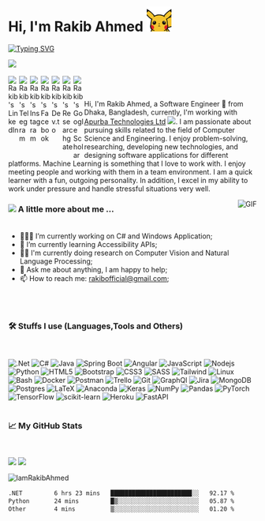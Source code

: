 <h1> Hi, I'm Rakib Ahmed <img src="https://raw.githubusercontent.com/IamRakibAhmed/IamRakibAhmed/master/pikahello.gif" width="50px" height="50px"></h1>

[![Typing SVG](https://readme-typing-svg.demolab.com?font=Poppins&weight=600&size=25&duration=4000&pause=500&color=FFBE16&width=435&lines=Software+Engineer;Problem+Solver;Machine+Learning+Enthusiast)](https://git.io/typing-svg)

![](https://visitor-badge.glitch.me/badge?page_id=IamRakibAhmed)

<a href="https://www.linkedin.com/in/iamrakibahmed/">
  <img align="left" alt="Rakib's LinkedIn" width="22px" src="https://cdn.jsdelivr.net/npm/simple-icons@7.20.0/icons/linkedin.svg" />
</a>
<a href="https://t.me/iamrakibahmed">
  <img align="left" alt="Rakib's Telegram" width="22px" src="https://cdn.jsdelivr.net/npm/simple-icons@7.20.0/icons/telegram.svg" />
</a>
<a href="https://www.instagram.com/iamrakibahmed/">
  <img align="left" alt="Rakib's Instagram" width="22px" src="https://cdn.jsdelivr.net/npm/simple-icons@7.20.0/icons/instagram.svg" />
</a>
<a href="https://www.facebook.com/IamRakibAhmed/">
  <img align="left" alt="Rakib's Facebook" width="22px" src="https://cdn.jsdelivr.net/npm/simple-icons@7.20.0/icons/facebook.svg" />
</a>
<a href="https://dev.to/rakibahmed/">
  <img align="left" alt="Rakib's Dev.to" wialt="Rakib's Dev.to" width="22px" src="https://cdn.jsdelivr.net/npm/simple-icons@7.20.0/icons/devdotto.svg" />
</a>
<a href="https://www.researchgate.net/profile/Rakib-Ahmed-7">
  <img align="left" alt="Rakib's Researchgate" width="22px" src="https://cdn.jsdelivr.net/npm/simple-icons@7.20.0/icons/researchgate.svg" />
</a>
<a href="https://scholar.google.com/citations?hl=en&user=Cw7M4LwAAAAJ">
  <img align="left" alt="Rakib's Google Scholar" width="22px" src="https://cdn.jsdelivr.net/npm/simple-icons@7.20.0/icons/googlescholar.svg" />
</a>
<br/>
<br/>

Hi, I'm Rakib Ahmed, a Software Engineer 🚀 from Dhaka, Bangladesh, currently, I'm working with <a href="http://www.apurba.com.bd/">Apurba Technologies Ltd</a> <img src="https://media.giphy.com/media/WUlplcMpOCEmTGBtBW/giphy.gif" width="30">. I am passionate about pursuing skills related to the field of Computer Science and Engineering.
I enjoy problem-solving, researching, developing new technologies, and designing software applications for different platforms. Machine Learning is something that I love to work with. I enjoy meeting people and working with them in a team environment. I am a quick learner with a fun, outgoing personality. In addition, I excel in my ability to work under pressure and handle stressful situations very well.

<img align="right" alt="GIF" src="https://media.giphy.com/media/836HiJc7pgzy8iNXCn/giphy.gif" />
 
### <img src="https://media.giphy.com/media/VgCDAzcKvsR6OM0uWg/giphy.gif" width="50"> A little more about me ... <br/><br/>

- 👨🏽‍💻 I’m currently working on C# and Windows Application;
- 🌱 I’m currently learning Accessibility APIs;
- 👨‍🔬 I'm currently doing research on Computer Vision and Natural Language Processing;
- 💬 Ask me about anything, I am happy to help;
- 📫 How to reach me: rakibofficial@gmail.com;

<br/>
<br/>

### 🛠️ Stuffs I use (Languages,Tools and Others)
<br/><br/>
![.Net](https://img.shields.io/badge/-.NET-black?style=for-the-badge&logo=.NET)
![C#](https://img.shields.io/badge/-Csharp-black?style=for-the-badge&logo=csharp)
![Java](https://img.shields.io/badge/-Java-black?style=for-the-badge&logo=Java)
![Spring Boot](https://img.shields.io/badge/-Springboot-black?style=for-the-badge&logo=Springboot)
![Angular](https://img.shields.io/badge/-Angular-black?style=for-the-badge&logo=Angular)
![JavaScript](https://img.shields.io/badge/-JavaScript-black?style=for-the-badge&logo=javascript)
![Nodejs](https://img.shields.io/badge/-Typescript-black?style=for-the-badge&logo=Typescript)
![Python](https://img.shields.io/badge/-Python-black?style=for-the-badge&logo=Python)
![HTML5](https://img.shields.io/badge/-HTML5-black?style=for-the-badge&logo=html5&logoColor=white)
![Bootstrap](https://img.shields.io/badge/bootstrap-black?style=for-the-badge&logo=bootstrap)
![CSS3](https://img.shields.io/badge/-CSS3-black?style=for-the-badge&logo=css3&logoColor=1572B6)
![SASS](https://img.shields.io/badge/-SASS-black?style=for-the-badge&logo=sass&logoColor=1572B6)
![Tailwind](https://img.shields.io/badge/-Tailwindcss-black?style=for-the-badge&logo=tailwindcss&logoColor=1572B6)
![Linux](https://img.shields.io/badge/-Linux-black?style=for-the-badge&logo=Linux&logoColor=FCC624)
![Bash](https://img.shields.io/badge/-Gnubash-black?style=for-the-badge&logo=gnubash)
![Docker](https://img.shields.io/badge/-docker-black?style=for-the-badge&logo=docker&logoColor=2496ED)
![Postman](https://img.shields.io/badge/-Postman-black?style=for-the-badge&logo=Postman&logoColor=FF6C37)
![Trello](https://img.shields.io/badge/-Trello-black?style=for-the-badge&logo=Trello&logoColor=0079BF)
![Git](https://img.shields.io/badge/-Git-black?style=for-the-badge&logo=Git)
![GraphQl](https://img.shields.io/badge/-Graphql-black?style=for-the-badge&logo=graphql)
![Jira](https://img.shields.io/badge/-Jira-black?style=for-the-badge&logo=Jira&logoColor=0052CC)
![MongoDB](https://img.shields.io/badge/-MongoDB-black?style=for-the-badge&logo=mongodb)
![Postgres](https://img.shields.io/badge/-Postgresql-black?style=for-the-badge&logo=postgresql&logoColor=2496ED)
![LaTeX](https://img.shields.io/badge/latex-black?style=for-the-badge&logo=latex)
![Anaconda](https://img.shields.io/badge/Anaconda-black?style=for-the-badge&logo=anaconda)
![Keras](https://img.shields.io/badge/Keras-black?style=for-the-badge&logo=Keras)
![NumPy](https://img.shields.io/badge/numpy-black?style=for-the-badge&logo=numpy)
![Pandas](https://img.shields.io/badge/pandas-black?style=for-the-badge&logo=pandas)
![PyTorch](https://img.shields.io/badge/PyTorch-black?style=for-the-badge&logo=PyTorch)
![TensorFlow](https://img.shields.io/badge/TensorFlow-black?style=for-the-badge&logo=TensorFlow)
![scikit-learn](https://img.shields.io/badge/scikit--learn-black?style=for-the-badge&logo=scikit-learn)
![Heroku](https://img.shields.io/badge/heroku-black?style=for-the-badge&logo=heroku)
![FastAPI](https://img.shields.io/badge/FastAPI-black?style=for-the-badge&logo=fastapi) <br/><br/>

### 📈 My GitHub Stats
<br/>
<p>
  <img height="180em" src="https://github-readme-stats.vercel.app/api?username=IamRakibAhmed&theme=dracula&hide_border=true&include_all_commits=true&count_private=false" />
  <img height="180em" src="https://github-readme-stats.vercel.app/api/top-langs/?username=IamRakibAhmed&count_private=true&include_all_commits=true&show_icons=true&hide_border=true&hide=html&layout=compact&langs_count=8&theme=dracula"/>
</p>

<p>
  
  <img height="180em"  src="https://github-profile-summary-cards.vercel.app/api/cards/profile-details?username=IamRakibAhmed&theme=dracula" alt="IamRakibAhmed"/>
 
</p>

<!--START_SECTION:waka-->

```text
.NET         6 hrs 23 mins   ███████████████████████░░   92.17 %
Python       24 mins         █▒░░░░░░░░░░░░░░░░░░░░░░░   05.87 %
Other        4 mins          ▒░░░░░░░░░░░░░░░░░░░░░░░░   01.20 %
```

<!--END_SECTION:waka-->
